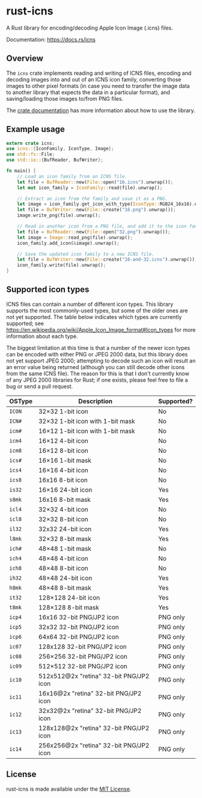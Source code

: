 # rust-icns

A Rust library for encoding/decoding Apple Icon Image (.icns) files.

Documentation: https://docs.rs/icns

## Overview

The `icns` crate implements reading and writing of ICNS files, encoding and
decoding images into and out of an ICNS icon family, converting those images to
other pixel formats (in case you need to transfer the image data to another
library that expects the data in a particular format), and saving/loading those
images to/from PNG files.

The [crate documentation](https://docs.rs/icns) has more information about how
to use the library.

## Example usage

```rust
extern crate icns;
use icns::{IconFamily, IconType, Image};
use std::fs::File;
use std::io::{BufReader, BufWriter};

fn main() {
    // Load an icon family from an ICNS file.
    let file = BufReader::new(File::open("16.icns").unwrap());
    let mut icon_family = IconFamily::read(file).unwrap();

    // Extract an icon from the family and save it as a PNG.
    let image = icon_family.get_icon_with_type(IconType::RGB24_16x16).unwrap();
    let file = BufWriter::new(File::create("16.png").unwrap());
    image.write_png(file).unwrap();

    // Read in another icon from a PNG file, and add it to the icon family.
    let file = BufReader::new(File::open("32.png").unwrap());
    let image = Image::read_png(file).unwrap();
    icon_family.add_icon(&image).unwrap();

    // Save the updated icon family to a new ICNS file.
    let file = BufWriter::new(File::create("16-and-32.icns").unwrap());
    icon_family.write(file).unwrap();
}
```

## Supported icon types

ICNS files can contain a number of different icon types.  This library supports
the most commonly-used types, but some of the older ones are not yet supported.
The table below indicates which types are currently supported; see
https://en.wikipedia.org/wiki/Apple_Icon_Image_format#Icon_types for more
information about each type.

The biggest limitation at this time is that a number of the newer icon types
can be encoded with either PNG or JPEG 2000 data, but this library does not yet
support JPEG 2000; attempting to decode such an icon will result an an error
value being returned (although you can still decode other icons from the same
ICNS file).  The reason for this is that I don't currently know of any JPEG
2000 libraries for Rust; if one exists, please feel free to file a bug or send
a pull request.

| OSType | Description                             | Supported? |
|--------|-----------------------------------------|------------|
| `ICON` | 32×32 1-bit icon                        | No         |
| `ICN#` | 32×32 1-bit icon with 1-bit mask        | No         |
| `icm#` | 16×12 1-bit icon with 1-bit mask        | No         |
| `icm4` | 16×12 4-bit icon                        | No         |
| `icm8` | 16×12 8-bit icon                        | No         |
| `ics#` | 16×16 1-bit mask                        | No         |
| `ics4` | 16×16 4-bit icon                        | No         |
| `ics8` | 16x16 8-bit icon                        | No         |
| `is32` | 16×16 24-bit icon                       | Yes        |
| `s8mk` | 16x16 8-bit mask                        | Yes        |
| `icl4` | 32×32 4-bit icon                        | No         |
| `icl8` | 32×32 8-bit icon                        | No         |
| `il32` | 32x32 24-bit icon                       | Yes        |
| `l8mk` | 32×32 8-bit mask                        | Yes        |
| `ich#` | 48×48 1-bit mask                        | No         |
| `ich4` | 48×48 4-bit icon                        | No         |
| `ich8` | 48×48 8-bit icon                        | No         |
| `ih32` | 48×48 24-bit icon                       | Yes        |
| `h8mk` | 48×48 8-bit mask                        | Yes        |
| `it32` | 128×128 24-bit icon                     | Yes        |
| `t8mk` | 128×128 8-bit mask                      | Yes        |
| `icp4` | 16x16 32-bit PNG/JP2 icon               | PNG only   |
| `icp5` | 32x32 32-bit PNG/JP2 icon               | PNG only   |
| `icp6` | 64x64 32-bit PNG/JP2 icon               | PNG only   |
| `ic07` | 128x128 32-bit PNG/JP2 icon             | PNG only   |
| `ic08` | 256×256 32-bit PNG/JP2 icon             | PNG only   |
| `ic09` | 512×512 32-bit PNG/JP2 icon             | PNG only   |
| `ic10` | 512x512@2x "retina" 32-bit PNG/JP2 icon | PNG only   |
| `ic11` | 16x16@2x "retina" 32-bit PNG/JP2 icon   | PNG only   |
| `ic12` | 32x32@2x "retina" 32-bit PNG/JP2 icon   | PNG only   |
| `ic13` | 128x128@2x "retina" 32-bit PNG/JP2 icon | PNG only   |
| `ic14` | 256x256@2x "retina" 32-bit PNG/JP2 icon | PNG only   |

## License

rust-icns is made available under the
[MIT License](http://spdx.org/licenses/MIT.html).
